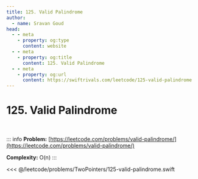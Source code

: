 ```yaml
---
title: 125. Valid Palindrome
author:
  - name: Sravan Goud
head:
  - - meta
    - property: og:type
      content: website
  - - meta
    - property: og:title
      content: 125. Valid Palindrome
  - - meta
    - property: og:url
      content: https://swiftrivals.com/leetcode/125-valid-palindrome
---
```


# 125. Valid Palindrome

<br/>

::: info
**Problem:** [https://leetcode.com/problems/valid-palindrome/](https://leetcode.com/problems/valid-palindrome/)

**Complexity:** O(n)
:::

<<< @/leetcode/problems/TwoPointers/125-valid-palindrome.swift